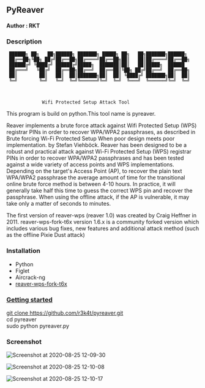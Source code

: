<h2>PyReaver</h2>


<h4>Author : RKT </h4>


### Description ###

 
     ██████╗ ██╗   ██╗██████╗ ███████╗ █████╗ ██╗   ██╗███████╗██████╗
     ██╔══██╗╚██╗ ██╔╝██╔══██╗██╔════╝██╔══██╗██║   ██║██╔════╝██╔══██╗
     ██████╔╝ ╚████╔╝ ██████╔╝█████╗  ███████║██║   ██║█████╗  ██████
     ██╔═══╝   ╚██╔╝  ██╔══██╗██╔══╝  ██╔══██║╚██╗ ██╔╝██╔══╝  ██╔══██╗
     ██║        ██║   ██║  ██║███████╗██║  ██║ ╚████╔╝ ███████╗██║  ██║
     ╚═╝        ╚═╝   ╚═╝  ╚═╝╚══════╝╚═╝  ╚═╝  ╚═══╝  ╚══════╝╚═╝  ╚═╝


                                                                         
                 Wifi Protected Setup Attack Tool


This program is build on python.This tool name is pyreaver.
                        
Reaver implements a brute force attack against Wifi Protected Setup (WPS) registrar PINs in order to recover WPA/WPA2 passphrases, as described in Brute forcing Wi-Fi Protected Setup When poor design meets poor implementation. by Stefan Viehböck.
Reaver has been designed to be a robust and practical attack against Wi-Fi Protected Setup (WPS) registrar PINs in order to recover WPA/WPA2 passphrases and has been tested against a wide variety of access points and WPS implementations.
Depending on the target's Access Point (AP), to recover the plain text WPA/WPA2 passphrase the average amount of time for the transitional online brute force method is between 4-10 hours. In practice, it will generally take half this time to guess the correct WPS pin and recover the passphrase. When using the offline attack, if the AP is vulnerable, it may take only a matter of seconds to minutes.

The first version of reaver-wps (reaver 1.0) was created by Craig Heffner in 2011.
reaver-wps-fork-t6x version 1.6.x is a community forked version which includes various bug fixes, new features and additional attack method (such as the offline Pixie Dust attack)

### Installation ###

<ul>
<li>Python</li>
 <li>Figlet</li>
 <li>Aircrack-ng</li>
<li><a href="https://github.com/t6x/reaver-wps-fork-t6x">reaver-wps-fork-t6x</li>
</ul>

### Getting started ###

git clone https://github.com/r3k4t/pyreaver.git
<br>
cd pyreaver
<br>
sudo python pyreaver.py
<br>
</ul>

### Screenshot ###

![Screenshot at 2020-08-25 12-09-30](https://user-images.githubusercontent.com/69615463/91148178-e950d500-e6d6-11ea-8cc9-b3a7bf74bf7d.png)

![Screenshot at 2020-08-25 12-10-08](https://user-images.githubusercontent.com/69615463/91148252-01c0ef80-e6d7-11ea-80e8-68b159657e7a.png)

![Screenshot at 2020-08-25 12-10-17](https://user-images.githubusercontent.com/69615463/91148314-156c5600-e6d7-11ea-964c-b0398be506f2.png)





